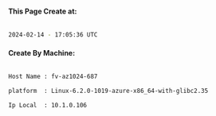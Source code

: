 
   
#### This Page Create at:

```bash

2024-02-14 - 17:05:36 UTC

```

#### Create By Machine:

```bash

Host Name : fv-az1024-687

platform  : Linux-6.2.0-1019-azure-x86_64-with-glibc2.35

Ip Local  : 10.1.0.106

```

